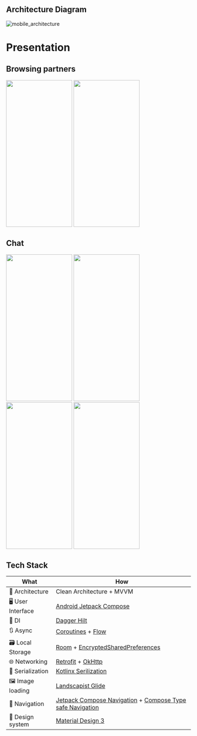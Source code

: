 ## Architecture Diagram

![mobile_architecture](https://github.com/AndroBrain/DoborPartneraAndroid/assets/75139757/96a40438-5d5d-44cf-84ed-94875370bf60)

# Presentation

## Browsing partners 

<img src="https://github.com/AndroBrain/DoborPartneraAndroid/assets/75139757/ae4fc8e2-68d6-4cff-89d2-9bca37d5ff4a" width="180" height="400"> <img src="https://github.com/AndroBrain/DoborPartneraAndroid/assets/75139757/f03288da-2e7b-4a50-9b7b-f07020370b1d" width="180" height="400"> 

## Chat

<img src="https://github.com/AndroBrain/DoborPartneraAndroid/assets/75139757/3a56ceab-3f9c-4afd-b3dd-d2dfc39b2e87" width="180" height="400"> <img src="https://github.com/AndroBrain/DoborPartneraAndroid/assets/75139757/f839217e-6e2d-41f0-b57a-64ee9783fc6b" width="180" height="400"> <img src="https://github.com/AndroBrain/DoborPartneraAndroid/assets/75139757/a411cd44-d41f-4d26-a721-6c1c0ef07142" width="180" height="400"> <img src="https://github.com/AndroBrain/DoborPartneraAndroid/assets/75139757/506143d6-3a22-479c-a20b-5d1995d86149" width="180" height="400"> 

## Tech Stack

| What                                    | How                                                                                                                                                                             |
|-----------------------------------------|---------------------------------------------------------------------------------------------------------------------------------------------------------------------------------|
| 🧩 Architecture                         | Clean Architecture + MVVM                                                                                                        |
| 🖥️ User Interface                       | [Android Jetpack Compose](https://developer.android.com/jetpack/compose)                                                                                                          |
| 💉 DI                                   | [Dagger Hilt](https://dagger.dev/hilt/)                                                                                                                                                |
| 🔃 Async                                | [Coroutines](https://kotlinlang.org/docs/coroutines-overview.html) + [Flow](https://kotlinlang.org/docs/flow.html) |
| 🗃️ Local Storage                        | [Room](https://developer.android.com/training/data-storage/room/) + [EncryptedSharedPreferences](https://developer.android.com/reference/androidx/security/crypto/EncryptedSharedPreferences) |
| 🌐 Networking                           | [Retrofit](https://square.github.io/retrofit/) + [OkHttp](https://square.github.io/okhttp/) |
| 📜 Serialization                        | [Kotlinx Serilization](https://github.com/Kotlin/kotlinx.serialization) |
| 🖼️ Image loading                        | [Landscapist Glide](https://github.com/skydoves/landscapist?tab=readme-ov-file#glide) |
| 🧭 Navigation                           | [Jetpack Compose Navigation](https://developer.android.com/jetpack/compose/navigation) + [Compose Type safe Navigation](https://developer.android.com/guide/navigation/design/type-safety) |
| 🎨 Design system                        | [Material Design 3](https://m3.material.io/) |
